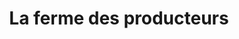 ---
title: "La ferme des producteurs"
url: /saint-pierre-en-faucigny/la-ferme-des-producteurs/
shop: Hofladen
---
